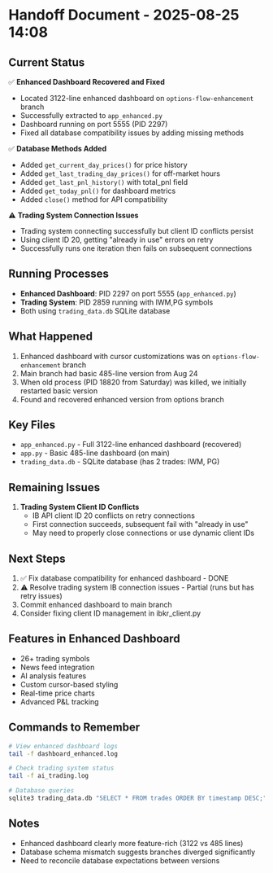# Handoff Document - 2025-08-25 14:08

## Current Status
✅ **Enhanced Dashboard Recovered and Fixed**
- Located 3122-line enhanced dashboard on `options-flow-enhancement` branch
- Successfully extracted to `app_enhanced.py` 
- Dashboard running on port 5555 (PID 2297)
- Fixed all database compatibility issues by adding missing methods

✅ **Database Methods Added**
- Added `get_current_day_prices()` for price history
- Added `get_last_trading_day_prices()` for off-market hours
- Added `get_last_pnl_history()` with total_pnl field
- Added `get_today_pnl()` for dashboard metrics
- Added `close()` method for API compatibility

⚠️ **Trading System Connection Issues**
- Trading system connecting successfully but client ID conflicts persist
- Using client ID 20, getting "already in use" errors on retry
- Successfully runs one iteration then fails on subsequent connections

## Running Processes
- **Enhanced Dashboard**: PID 2297 on port 5555 (`app_enhanced.py`)
- **Trading System**: PID 2859 running with IWM,PG symbols
- Both using `trading_data.db` SQLite database

## What Happened
1. Enhanced dashboard with cursor customizations was on `options-flow-enhancement` branch
2. Main branch had basic 485-line version from Aug 24
3. When old process (PID 18820 from Saturday) was killed, we initially restarted basic version
4. Found and recovered enhanced version from options branch

## Key Files
- `app_enhanced.py` - Full 3122-line enhanced dashboard (recovered)
- `app.py` - Basic 485-line dashboard (on main)
- `trading_data.db` - SQLite database (has 2 trades: IWM, PG)

## Remaining Issues
1. **Trading System Client ID Conflicts**
   - IB API client ID 20 conflicts on retry connections
   - First connection succeeds, subsequent fail with "already in use"
   - May need to properly close connections or use dynamic client IDs

## Next Steps
1. ✅ Fix database compatibility for enhanced dashboard - DONE
2. ⚠️ Resolve trading system IB connection issues - Partial (runs but has retry issues)
3. Commit enhanced dashboard to main branch
4. Consider fixing client ID management in ibkr_client.py

## Features in Enhanced Dashboard
- 26+ trading symbols
- News feed integration
- AI analysis features
- Custom cursor-based styling
- Real-time price charts
- Advanced P&L tracking

## Commands to Remember
```bash
# View enhanced dashboard logs
tail -f dashboard_enhanced.log

# Check trading system status  
tail -f ai_trading.log

# Database queries
sqlite3 trading_data.db "SELECT * FROM trades ORDER BY timestamp DESC;"
```

## Notes
- Enhanced dashboard clearly more feature-rich (3122 vs 485 lines)
- Database schema mismatch suggests branches diverged significantly
- Need to reconcile database expectations between versions
